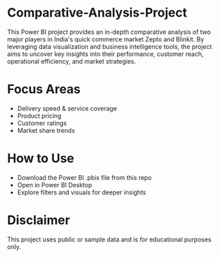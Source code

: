 # Comparative-Analysis-Project

This Power BI project provides an in-depth comparative analysis of two major players in India's quick commerce market Zepto and Blinkit. By leveraging data visualization and business intelligence tools, the project aims to uncover key insights into their performance, customer reach, operational efficiency, and market strategies.

# Focus Areas

- Delivery speed & service coverage  
- Product pricing 
- Customer ratings 
- Market share trends
  
# How to Use

- Download the Power BI .pbix file from this repo
- Open in Power BI Desktop
- Explore filters and visuals for deeper insights
  
# Disclaimer

This project uses public or sample data and is for educational purposes only.

